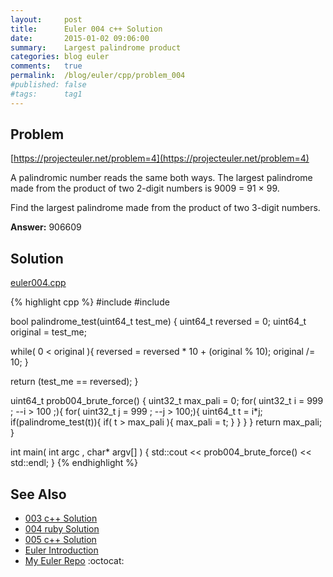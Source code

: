 ```yaml
---
layout:     post
title:      Euler 004 c++ Solution
date:       2015-01-02 09:06:00
summary:    Largest palindrome product
categories: blog euler
comments:   true
permalink:  /blog/euler/cpp/problem_004
#published: false
#tags:      tag1
---
```


## Problem

[https://projecteuler.net/problem=4](https://projecteuler.net/problem=4)

A palindromic number reads the same both ways. The largest palindrome made from the product of two 2-digit numbers is 9009 = 91 × 99.

Find the largest palindrome made from the product of two 3-digit numbers.

**Answer:** 906609

## Solution

[euler004.cpp](https://github.com/tvarley/euler/blob/master/cpp/src/euler004.cpp)

{% highlight cpp %}
#include <iostream>
#include <cstdint>

bool palindrome_test(uint64_t test_me)
{
  uint64_t reversed = 0;
  uint64_t original = test_me;

  while( 0 < original ){
    reversed = reversed * 10 + (original % 10);
    original /= 10;
  }

  return (test_me == reversed);
}

uint64_t prob004_brute_force()
{
  uint32_t max_pali = 0;
  for( uint32_t i = 999 ; --i > 100 ;){
    for( uint32_t j = 999 ; --j > 100;){
      uint64_t t = i*j;
      if(palindrome_test(t)){
        if( t > max_pali ){
          max_pali = t;
        }
      }
    }
  }
  return max_pali;
}

int main( int argc , char* argv[] )
{
  std::cout << prob004_brute_force() << std::endl;
}
{% endhighlight %}

## See Also
* [003 c++ Solution]({{site.baseurl}}/blog/euler/cpp/problem_003)
* [004 ruby Solution]({{site.baseurl}}/blog/euler/ruby/problem_004)
* [005 c++ Solution]({{site.baseurl}}/blog/euler/cpp/problem_005)
* [Euler Introduction]({{site.baseurl}}/blog/euler/introduction)
* [My Euler Repo](https://github.com/tvarley/euler) :octocat:
